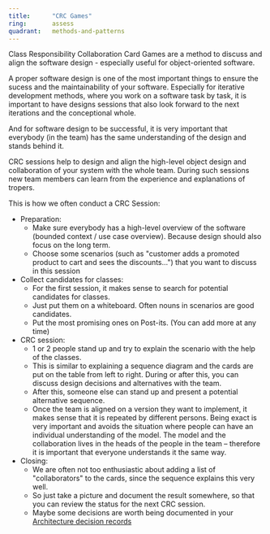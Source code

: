 ```yaml
---
title:      "CRC Games"
ring:       assess
quadrant:   methods-and-patterns
---
```


Class Responsibility Collaboration Card Games are a method to discuss and align the software design - especially useful for object-oriented software.

A proper software design is one of the most important things to ensure the sucess and the maintainability of your software.
Especially for iterative development methods, where you work on a software task by task, it is important to have designs sessions that also look forward to the next iterations and the conceptional whole.

And for software design to be successful, it is very important that everybody (in the team) has the same understanding of the design and stands behind it.

CRC sessions help to design and align the high-level object design and collaboration of your system with the whole team. During such sessions new team members can learn from the experience and explanations of tropers.

This is how we often conduct a CRC Session:
* Preparation:
    * Make sure everybody has a high-level overview of the software (bounded context / use case overview). Because design should also focus on the long term.
    * Choose some scenarios (such as "customer adds a promoted product to cart and sees the discounts...") that you want to discuss in this session
* Collect candidates for classes:
    * For the first session, it makes sense to search for potential candidates for classes.
    * Just put them on a whiteboard. Often nouns in scenarios are good candidates.
    * Put the most promising ones on Post-its. (You can add more at any time)
* CRC session:
    * 1 or 2 people stand up and try to explain the scenario with the help of the classes.
    * This is similar to explaining a sequence diagram and the cards are put on the table from left to right. During or after this, you can discuss design decisions and alternatives with the team.
    * After this, someone else can stand up and present a potential alternative sequence.
    * Once the team is aligned on a version they want to implement, it makes sense that it is repeated by different persons. Being exact is very important and avoids the situation where people can have an individual understanding of the model. The model and the collaboration lives in the heads of the people in the team – therefore it is important that everyone understands it the same way.
* Closing:
    * We are often not too enthusiastic about adding a list of "collaborators" to the cards, since the sequence explains this very well.
    * So just take a picture and document the result somewhere, so that you can review the status for the next CRC session.
    * Maybe some decisions are worth being documented in your [Architecture decision records](/methods-and-patterns/adr/)
  